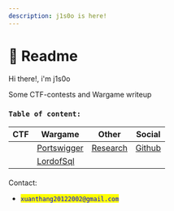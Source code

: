 ```yaml
---
description: j1s0o is here!
---
```


# 📧 Readme

Hi there!, i'm j1s0o

Some CTF-contests and Wargame writeup

### `Table of content:`

| CTF                                                                                                                                   | Wargame                                                                                                               | Other                                                                                                                                              | Social                                                                                                     |
| ------------------------------------------------------------------------------------------------------------------------------------- | --------------------------------------------------------------------------------------------------------------------- | -------------------------------------------------------------------------------------------------------------------------------------------------- | ---------------------------------------------------------------------------------------------------------- |
| | [Portswigger](https://diamond-halibut-dc7.notion.site/Portswigger-726dbab9b90b4fc98df2d2177c232e56) | [Research](https://funky-dime-7e4.notion.site/Blockchain-courses-2f5442cbe7444aa58d13d2ca1d0fcf17)                                                 | [Github](https://github.com/GiongfNef)                                                                     |
|                                                                                                           | [LordofSql](https://github.com/j1s0o/Wargame/blob/main/lordofsql.md)                               

####

Contact:

* <mark style="color:blue;">`xuanthang20122002@gmail.com`</mark>

